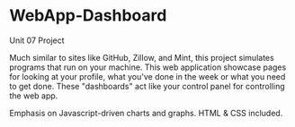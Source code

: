 # WebApp-Dashboard
 Unit 07 Project

Much similar to sites like GitHub, Zillow, and Mint, this project simulates programs that run on your machine. This web application showcase pages for looking at your profile, what you've done in the week or what you need to get done. These "dashboards" act like your control panel for controlling the web app. 

Emphasis on Javascript-driven charts and graphs.
HTML & CSS included.
